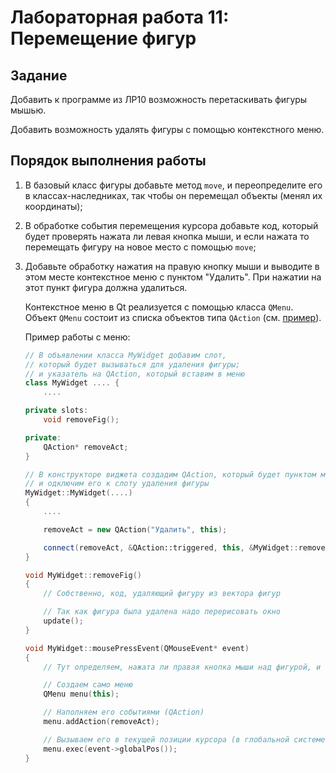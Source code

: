 # Лабораторная работа 11: Перемещение фигур

## Задание

Добавить к программе из ЛР10 возможность перетаскивать фигуры мышью.

Добавить возможность удалять фигуры с помощью контекстного меню.

## Порядок выполнения работы

1) В базовый класс фигуры добавьте метод `move`, и переопределите его в классах-наследниках, так чтобы он перемещал объекты (менял их координаты);
2) В обработке события перемещения курсора добавьте код, который будет проверять нажата ли левая кнопка мыши, и если нажата то перемещать фигуру на новое место с помощью `move`;
3) Добавьте обработку нажатия на правую кнопку мыши и выводите в этом месте контекстное меню с пунктом "Удалить". При нажатии на этот пункт фигура должна удалиться.

   Контекстное меню в Qt реализуется с помощью класса `QMenu`. Объект `QMenu` состоит из списка объектов типа `QAction` (см. [пример](https://doc.qt.io/qt-6/qtwidgets-mainwindows-menus-example.html)).

   Пример работы с меню:
   ```cpp
   // В объявлении класса MyWidget добавим слот,
   // который будет вызываться для удаления фигуры;
   // и указатель на QAction, который вставим в меню
   class MyWidget .... {
       ....
   
   private slots:
       void removeFig();

   private:
       QAction* removeAct;
   }

   // В конструкторе виджета создадим QAction, который будет пунктом меню "Удалить"
   // и одключим его к слоту удаления фигуры
   MyWidget::MyWidget(....)
   {
       ....
   
       removeAct = new QAction("Удалить", this);

       connect(removeAct, &QAction::triggered, this, &MyWidget::removeFig);
   }

   void MyWidget::removeFig()
   {
       // Собственно, код, удаляющий фигуру из вектора фигур
   
       // Так как фигура была удалена надо перерисовать окно
       update();
   }

   void MyWidget::mousePressEvent(QMouseEvent* event)
   {
       // Тут определяем, нажата ли правая кнопка мыши над фигурой, и если да, то показываем меню

       // Создаем само меню
       QMenu menu(this);
   
       // Наполняем его событиями (QAction)
       menu.addAction(removeAct);

       // Вызываем его в текущей позиции курсора (в глобальной системе координат связанной с окном, а не с виджетом)
       menu.exec(event->globalPos());
   }
   ```
   
